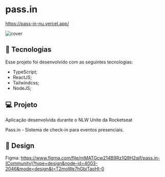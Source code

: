 # pass.in
https://pass-in-nu.vercel.app/

![cover](https://github.com/XxWexX5/pass.in/assets/37388037/98896004-612a-4eec-add1-f27a306e67ea)


## 🚀 Tecnologias

Esse projeto foi desenvolvido com as seguintes tecnologias:
* TypeScript;
* ReactJS;
* Tailwindcss;
* NodeJS;

## 💻 Projeto

Aplicação desenvolvida durante o NLW Unite da Rocketseat

Pass.in - Sistema de check-in para eventos presenciais.

## 🎨 Design

Figma: https://www.figma.com/file/mMATGcw214B9Rz1Q9H2qjf/pass.in-(Community)?type=design&node-id=4003-2046&mode=design&t=T2moWe7hGbiTaoHI-0
